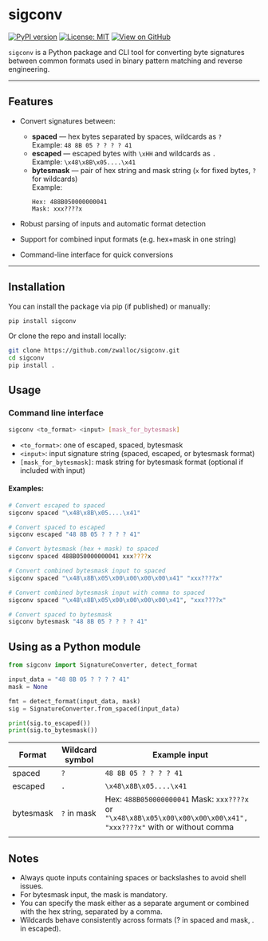 # sigconv

[![PyPI version](https://img.shields.io/pypi/v/sigconv?color=blue&label=PyPI&logo=python&logoColor=white)](https://pypi.org/project/sigconv/)
[![License: MIT](https://img.shields.io/github/license/zwalloc/sigconv)](https://github.com/zwalloc/sigconv/blob/main/LICENSE)
[![View on GitHub](https://img.shields.io/badge/View_on-GitHub-24292e?logo=github)](https://github.com/zwalloc/sigconv)

`sigconv` is a Python package and CLI tool for converting byte signatures between common formats used in binary pattern matching and reverse engineering.

---

## Features

- Convert signatures between:
  - **spaced** — hex bytes separated by spaces, wildcards as `?`  
    Example: `48 8B 05 ? ? ? ? 41`
  - **escaped** — escaped bytes with `\xHH` and wildcards as `.`  
    Example: `\x48\x8B\x05....\x41`
  - **bytesmask** — pair of hex string and mask string (`x` for fixed bytes, `?` for wildcards)  
    Example:  
    ```
    Hex: 488B050000000041  
    Mask: xxx????x
    ```

- Robust parsing of inputs and automatic format detection
- Support for combined input formats (e.g. hex+mask in one string)
- Command-line interface for quick conversions

---

## Installation

You can install the package via pip (if published) or manually:

```bash
pip install sigconv
```

Or clone the repo and install locally:

```bash
git clone https://github.com/zwalloc/sigconv.git
cd sigconv
pip install .
```

## Usage
### Command line interface

```bash
sigconv <to_format> <input> [mask_for_bytesmask]
```
- `<to_format>`: one of escaped, spaced, bytesmask
- `<input>`: input signature string (spaced, escaped, or bytesmask format)
- `[mask_for_bytesmask]`: mask string for bytesmask format (optional if included with input)

#### Examples:

```bash
# Convert escaped to spaced
sigconv spaced "\x48\x8B\x05....\x41"

# Convert spaced to escaped
sigconv escaped "48 8B 05 ? ? ? ? 41"

# Convert bytesmask (hex + mask) to spaced
sigconv spaced 488B050000000041 xxx????x

# Convert combined bytesmask input to spaced
sigconv spaced "\x48\x8B\x05\x00\x00\x00\x00\x41" "xxx????x"

# Convert combined bytesmask input with comma to spaced
sigconv spaced "\x48\x8B\x05\x00\x00\x00\x00\x41", "xxx????x"

# Convert spaced to bytesmask
sigconv bytesmask "48 8B 05 ? ? ? ? 41"
```

## Using as a Python module

```python
from sigconv import SignatureConverter, detect_format

input_data = "48 8B 05 ? ? ? ? 41"
mask = None

fmt = detect_format(input_data, mask)
sig = SignatureConverter.from_spaced(input_data)

print(sig.to_escaped())
print(sig.to_bytesmask())
```

| Format    | Wildcard symbol | Example input           |
| --------- | --------------- | ----------------------- |
| spaced    | `?`             | `48 8B 05 ? ? ? ? 41`   |
| escaped   | `.`             | `\x48\x8B\x05....\x41`  |
| bytesmask | `?` in mask     | Hex: `488B050000000041` Mask: `xxx????x` or `"\x48\x8B\x05\x00\x00\x00\x00\x41", "xxx????x"` with or without comma |
|           |                 |         |


## Notes
- Always quote inputs containing spaces or backslashes to avoid shell issues.
- For bytesmask input, the mask is mandatory.
- You can specify the mask either as a separate argument or combined with the hex string, separated by a comma.
- Wildcards behave consistently across formats (? in spaced and mask, . in escaped).